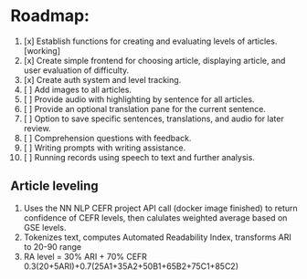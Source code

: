 
# Roadmap:
1. [x] Establish functions for creating and evaluating levels of articles. [working]
2. [x] Create simple frontend for choosing article, displaying article, and user evaluation of difficulty.
3. [x] Create auth system and level tracking.
4. [ ] Add images to all articles.
5. [ ] Provide audio with highlighting by sentence for all articles.
6. [ ] Provide an optional translation pane for the current sentence.
7. [ ] Option to save specific sentences, translations, and audio for later review.
8. [ ] Comprehension questions with feedback.
9. [ ] Writing prompts with writing assistance.
10. [ ] Running records using speech to text and further analysis.

## Article leveling
1. Uses the NN NLP CEFR project API call (docker image finished) to return confidence of CEFR levels, then calulates weighted average based on GSE levels.
2. Tokenizes text, computes Automated Readability Index, transforms ARI to 20-90 range
3. RA level = 30% ARI + 70% CEFR 
0.3(20+5ARI)+0.7(25A1+35A2+50B1+65B2+75C1+85C2)



```
